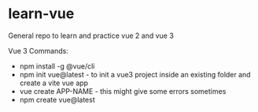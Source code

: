 # learn-vue
General repo to learn and practice vue 2 and vue 3

Vue 3 Commands:
 - npm install -g @vue/cli
 - npm init vue@latest - to init a vue3 project inside an existing folder and create a vite vue app
 - vue create APP-NAME - this might give some errors sometimes
 - npm create vue@latest